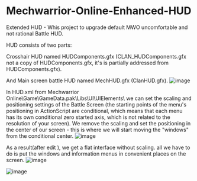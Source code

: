 # Mechwarrior-Online-Enhanced-HUD
Extended HUD - Whis project to upgrade default MWO uncomfortable and not rational Battle HUD.

HUD consists of two parts:

Crosshair HUD named HUDComponents.gfx (CLAN_HUDComponents.gfx not a copy of HUDComponents.gfx, it's is partially addressed from HUDComponents.gfx).

And Main screen battle HUD named MechHUD.gfx (ClanHUD.gfx).
![image](https://github.com/SergeyZabMWO/Mechwarrior-Online-New-HUD/assets/173540532/cbac3d03-1333-449b-8c71-e90355472b72)


In HUD.xml from Mechwarrior Online\Game\GameData.pak\Libs\UI\UIElements\ we can set the scaling and positioning settings of the Battle Screen 
(the starting points of the menu's positioning in ActionScript are conditional, which means that each menu has its own conditional zero started axis, which is not related to the resolution of your screen).
We remove the scaling and set the positioning in the center of our screen - this is where we will start moving the "windows" from the conditional center.
![image](https://github.com/SergeyZabMWO/Mechwarrior-Online-New-HUD/assets/173540532/a0cf6e37-048b-43e2-ab3b-8bcc5082a16b)


As a result(after edit ), we get a flat interface without scaling. all we have to do is put the windows and information menus in convenient places on the screen.
![image](https://github.com/SergeyZabMWO/Mechwarrior-Online-Enhanced-HUD/assets/173540532/bb6b2d72-27ba-4b52-879c-6558e3d122d6)

![image](https://github.com/SergeyZabMWO/Mechwarrior-Online-Enhanced-HUD/assets/173540532/b7b48cb3-1e1c-400d-a36c-1a5270574c13)





